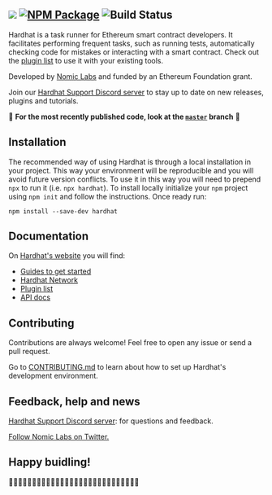 ![](https://user-images.githubusercontent.com/232174/75543992-f1c39e00-5a1a-11ea-8fd4-8933638b5910.png)
[![NPM Package](https://img.shields.io/npm/v/hardhat.svg?style=flat-square)](https://www.npmjs.org/package/hardhat)
![Build Status](https://github.com/nomiclabs/hardhat/workflows/CI/badge.svg)
---------
Hardhat is a task runner for Ethereum smart contract developers. It facilitates performing frequent tasks, such as running tests, automatically checking code for mistakes or interacting with a smart contract. Check out the [plugin list](https://hardhat.org/plugins/) to use it with your existing tools.

Developed by [Nomic Labs](https://nomiclabs.io/) and funded by an Ethereum Foundation grant.

Join our [Hardhat Support Discord server](https://invite.gg/HardhatSupport) to stay up to date on new releases, plugins and tutorials.

🚧 **For the most recently published code, look at the [`master`](https://github.com/nomiclabs/hardhat/tree/master) branch** 🚧

## Installation

The recommended way of using Hardhat is through a local installation in your project. This way your environment will be reproducible and you will avoid future version conflicts. To use it in this way you will need to prepend `npx` to run it (i.e. `npx hardhat`). To install locally initialize your `npm` project using `npm init` and follow the instructions. Once ready run:

    npm install --save-dev hardhat

## Documentation

On [Hardhat's website](https://hardhat.org) you will find:

- [Guides to get started](https://hardhat.org/getting-started/)
- [Hardhat Network](https://hardhat.org/hardhat-network/)
- [Plugin list](https://hardhat.org/plugins/)
- [API docs](https://hardhat.org/api/)


## Contributing

Contributions are always welcome! Feel free to open any issue or send a pull request.

Go to [CONTRIBUTING.md](./CONTRIBUTING.md) to learn about how to set up Hardhat's development environment. 

## Feedback, help and news

[Hardhat Support Discord server](https://invite.gg/HardhatSupport): for questions and feedback.

[Follow Nomic Labs on Twitter.](https://twitter.com/nomiclabs)


## Happy buidling!

👷‍♀️👷‍♂️👷‍♀️👷‍♂️👷‍♀️👷‍♂️👷‍♀️👷‍♂️👷‍♀️👷‍♂️👷‍♀️👷‍♂️👷‍♀️👷‍♂️
